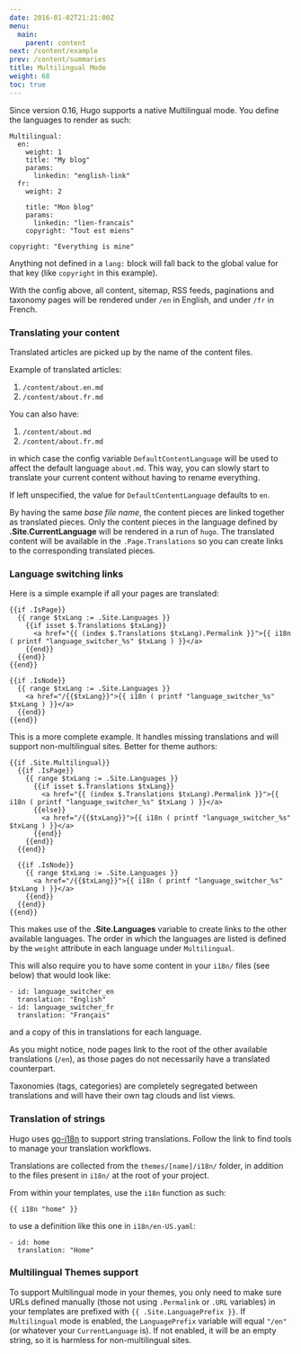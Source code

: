 ```yaml
---
date: 2016-01-02T21:21:00Z
menu:
  main:
    parent: content
next: /content/example
prev: /content/summaries
title: Multilingual Mode
weight: 68
toc: true
---
```


Since version 0.16, Hugo supports a native Multilingual mode. You
define the languages to render as such:

```
Multilingual:
  en:
    weight: 1
    title: "My blog"
    params:
      linkedin: "english-link"
  fr:
    weight: 2

    title: "Mon blog"
    params:
      linkedin: "lien-francais"
    copyright: "Tout est miens"

copyright: "Everything is mine"
```

Anything not defined in a `lang:` block will fall back to the global
value for that key (like `copyright` in this example).

With the config above, all content, sitemap, RSS feeds, paginations
and taxonomy pages will be rendered under `/en` in English, and under
`/fr` in French.


### Translating your content

Translated articles are picked up by the name of the content files.

Example of translated articles:

1. `/content/about.en.md`
2. `/content/about.fr.md`

You can also have:

1. `/content/about.md`
2. `/content/about.fr.md`

in which case the config variable `DefaultContentLanguage` will be
used to affect the default language `about.md`.  This way, you can
slowly start to translate your current content without having to
rename everything.

If left unspecified, the value for `DefaultContentLanguage` defaults
to `en`.

By having the same _base file name_, the content pieces are linked
together as translated pieces. Only the content pieces in the language
defined by **.Site.CurrentLanguage** will be rendered in a run of
`hugo`.  The translated content will be available in the
`.Page.Translations` so you can create links to the corresponding
translated pieces.


### Language switching links

Here is a simple example if all your pages are translated:

```
{{if .IsPage}}
  {{ range $txLang := .Site.Languages }}
    {{if isset $.Translations $txLang}}
      <a href="{{ (index $.Translations $txLang).Permalink }}">{{ i18n ( printf "language_switcher_%s" $txLang ) }}</a>
    {{end}}
  {{end}}
{{end}}

{{if .IsNode}}
  {{ range $txLang := .Site.Languages }}
    <a href="/{{$txLang}}">{{ i18n ( printf "language_switcher_%s" $txLang ) }}</a>
  {{end}}
{{end}}
```

This is a more complete example. It handles missing translations and will support non-multilingual sites. Better for theme authors:

```
{{if .Site.Multilingual}}
  {{if .IsPage}}
    {{ range $txLang := .Site.Languages }}
      {{if isset $.Translations $txLang}}
        <a href="{{ (index $.Translations $txLang).Permalink }}">{{ i18n ( printf "language_switcher_%s" $txLang ) }}</a>
      {{else}}
        <a href="/{{$txLang}}">{{ i18n ( printf "language_switcher_%s" $txLang ) }}</a>
      {{end}}
    {{end}}
  {{end}}

  {{if .IsNode}}
    {{ range $txLang := .Site.Languages }}
      <a href="/{{$txLang}}">{{ i18n ( printf "language_switcher_%s" $txLang ) }}</a>
    {{end}}
  {{end}}
{{end}}
```

This makes use of the **.Site.Languages** variable to create links to
the other available languages.  The order in which the languages are
listed is defined by the `weight` attribute in each language under
`Multilingual`.

This will also require you to have some content in your `i18n/` files
(see below) that would look like:

```
- id: language_switcher_en
  translation: "English"
- id: language_switcher_fr
  translation: "Français"
```

and a copy of this in translations for each language.

As you might notice, node pages link to the root of the other
available translations (`/en`), as those pages do not necessarily have
a translated counterpart.

Taxonomies (tags, categories) are completely segregated between
translations and will have their own tag clouds and list views.


### Translation of strings

Hugo uses [go-i18n](https://github.com/nicksnyder/go-i18n) to support
string translations.  Follow the link to find tools to manage your
translation workflows.

Translations are collected from the `themes/[name]/i18n/` folder, in
addition to the files present in `i18n/` at the root of your project.

From within your templates, use the `i18n` function as such:

```
{{ i18n "home" }}
```

to use a definition like this one in `i18n/en-US.yaml`:

```
- id: home
  translation: "Home"
```


### Multilingual Themes support

To support Multilingual mode in your themes, you only need to make
sure URLs defined manually (those not using `.Permalink` or `.URL`
variables) in your templates are prefixed with `{{
.Site.LanguagePrefix }}`. If `Multilingual` mode is enabled, the
`LanguagePrefix` variable will equal `"/en"` (or whatever your
`CurrentLanguage` is). If not enabled, it will be an empty string, so
it is harmless for non-multilingual sites.
